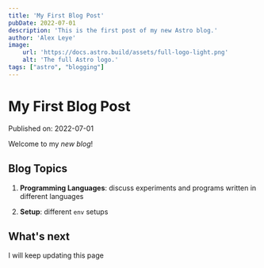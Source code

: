 ```yaml
---
title: 'My First Blog Post'
pubDate: 2022-07-01
description: 'This is the first post of my new Astro blog.'
author: 'Alex Leye'
image:
    url: 'https://docs.astro.build/assets/full-logo-light.png'
    alt: 'The full Astro logo.'
tags: ["astro", "blogging"]
---
```

# My First Blog Post

Published on: 2022-07-01

Welcome to my _new blog_! 

## Blog Topics

1. **Programming Languages**: discuss experiments and programs written in different languages  

2. **Setup**: different `env` setups

## What's next

I will keep updating this page